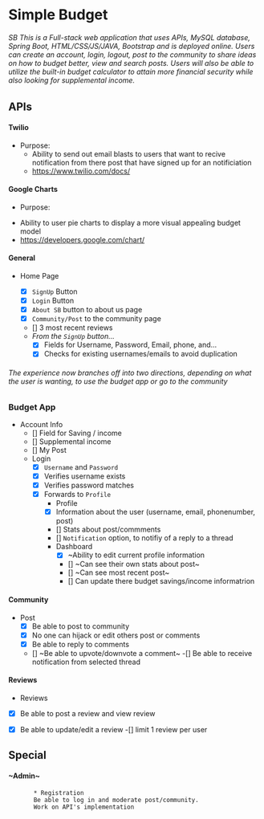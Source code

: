 # Simple Budget
###### SB This is a Full-stack web application that uses APIs, MySQL database, Spring Boot, HTML/CSS/JS/JAVA, Bootstrap and is deployed online. Users can create an account, login, logout, post to the community to share ideas on how to budget better, view and search posts. Users will also be able to utilize the built-in budget calculator to attain more financial security while also looking for supplemental income.

## APIs

#### Twilio
  * Purpose:
    - Ability to send out email blasts to users that want to recive notification from there post that have signed up for an notificiation
    - https://www.twilio.com/docs/
#### Google Charts
   * Purpose:
   - Ability to user pie charts to display a more visual appealing budget model  
   - https://developers.google.com/chart/
    
#### General
* Home Page
    - [x] `SignUp` Button
    - [x] `Login` Button
    - [x] `About SB` button to about us page
    - [x] `Community/Post` to the community page
    - [] 3 most recent reviews
    
    * _From the `SignUp` button..._
      - [x] Fields for Username, Password, Email, phone, and...
      - [x] Checks for existing usernames/emails to avoid duplication
      
###### The experience now branches off into two directions, depending on what the user is wanting, to use the budget app or go to the community
### Budget App
 * Account Info
    - [] Field for Saving / income
    - [] Supplemental income
    - [] My Post
    * Login
      - [x] `Username` and `Password`
      - [x] Verifies username exists
      - [x] Verifies password matches
      - [x] Forwards to `Profile`  
        *  Profile
          - [x] Information about the user (username, email, phonenumber, post)
          - [] Stats about post/commments
          - [] `Notification` option, to notifiy of a reply to a thread
         * Dashboard
             - [x] ~Ability to  edit current profile information
             - [] ~Can see their own stats about post~
             - [] ~Can see most recent post~
             - [] Can update there budget savings/income informatrion
#### Community
  * Post
    -[x] Be able to post to community
    -[x] No one can hijack or edit others post or comments
    - [x] Be able to reply to comments
    - [] ~Be able to upvote/downvote a comment~
    -[] Be able to receive notification from selected thread
#### Reviews
 * Reviews
 -[x] Be able to post a review and view review
 -[x] Be able to update/edit a review
 -[] limit 1 review per user
 
 
       
 ## Special
 #### ~Admin~ #
           * Registration 
           Be able to log in and moderate post/community. 
           Work on API's implementation 